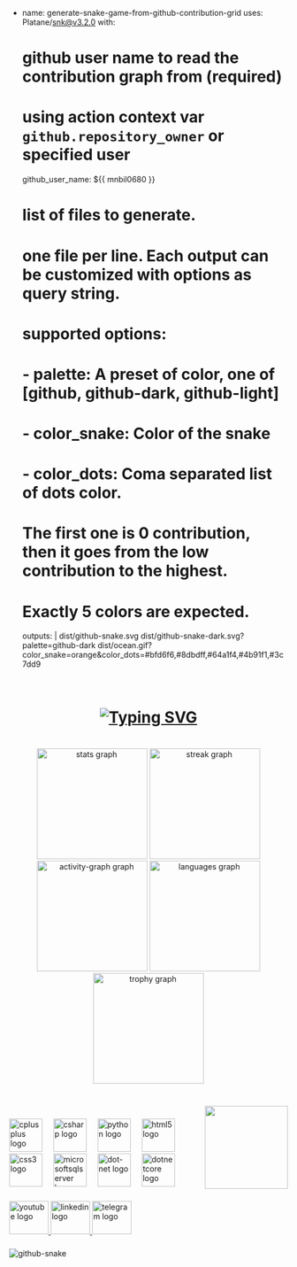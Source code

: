 - name: generate-snake-game-from-github-contribution-grid
  uses: Platane/snk@v3.2.0
  with:
    # github user name to read the contribution graph from (**required**)
    # using action context var `github.repository_owner` or specified user
    github_user_name: ${{ mnbil0680 }}

    # list of files to generate.
    # one file per line. Each output can be customized with options as query string.
    #
    #  supported options:
    #  - palette:     A preset of color, one of [github, github-dark, github-light]
    #  - color_snake: Color of the snake
    #  - color_dots:  Coma separated list of dots color.
    #                 The first one is 0 contribution, then it goes from the low contribution to the highest.
    #                 Exactly 5 colors are expected.
    outputs: |
      dist/github-snake.svg
      dist/github-snake-dark.svg?palette=github-dark
      dist/ocean.gif?color_snake=orange&color_dots=#bfd6f6,#8dbdff,#64a1f4,#4b91f1,#3c7dd9
<br clear="both">

<h1 align="center">
<a href="https://git.io/typing-svg"><img src="https://readme-typing-svg.demolab.com?font=Fira+Code&weight=700&size=35&duration=4500&pause=1000&color=FE428E&center=true&vCenter=true&width=490&lines=I'm+Mohamed+Nabil;Software+Engineer+;Backend+.NET+developer" alt="Typing SVG" /></a>
</h1>

###

<br clear="both">

<div align="center">
  <img src="https://github-readme-stats.vercel.app/api?username=mnbil0680&hide_title=false&hide_rank=false&show_icons=true&include_all_commits=true&count_private=true&disable_animations=false&theme=radical&locale=en&hide_border=true" height="200" alt="stats graph"  />
  <img src="https://streak-stats.demolab.com?user=mnbil0680&locale=en&mode=daily&theme=radical&hide_border=true&border_radius=5&date_format=j%20M%5B%20Y%5D" height="200" alt="streak graph"  />
  <img src="https://github-readme-activity-graph.vercel.app/graph?username=mnbil0680&theme=redical&hide_border=true&area=true" height="200" alt="activity-graph graph"  />
  <img src="https://github-readme-stats.vercel.app/api/top-langs?username=mnbil0680&locale=en&hide_title=false&layout=compact&card_width=320&langs_count=4&theme=radical&hide_border=true" height="200" alt="languages graph"  />
  <img src="https://github-profile-trophy.vercel.app?username=mnbil0680&no-frame=true&no-bg=true&theme=radical" height="200" alt="trophy graph"  />
</div>

###

<br clear="both">

<img align="right" height="150" src="https://i.giphy.com/media/v1.Y2lkPTc5MGI3NjExeGF2a3AyODE4bjV4ajJrMm8xdm52OXc5enZ0bzRjeTkybXoya3JqNCZlcD12MV9pbnRlcm5hbF9naWZfYnlfaWQmY3Q9Zw/QDjpIL6oNCVZ4qzGs7/giphy.gif"  />

###

<div align="left">
  <img src="https://cdn.jsdelivr.net/gh/devicons/devicon/icons/cplusplus/cplusplus-original.svg" height="60" alt="cplusplus logo"  />
  <img width="12" />
  <img src="https://cdn.jsdelivr.net/gh/devicons/devicon/icons/csharp/csharp-original.svg" height="60" alt="csharp logo"  />
  <img width="12" />
  <img src="https://cdn.jsdelivr.net/gh/devicons/devicon/icons/python/python-original.svg" height="60" alt="python logo"  />
  <img width="12" />
  <img src="https://cdn.jsdelivr.net/gh/devicons/devicon/icons/html5/html5-original.svg" height="60" alt="html5 logo"  />
  <img width="12" />
  <img src="https://cdn.jsdelivr.net/gh/devicons/devicon/icons/css3/css3-original.svg" height="60" alt="css3 logo"  />
  <img width="12" />
  <img src="https://cdn.jsdelivr.net/gh/devicons/devicon/icons/microsoftsqlserver/microsoftsqlserver-plain-wordmark.svg" height="60" alt="microsoftsqlserver logo"  />
  <img width="12" />
  <img src="https://cdn.jsdelivr.net/gh/devicons/devicon/icons/dot-net/dot-net-plain-wordmark.svg" height="60" alt="dot-net logo"  />
  <img width="12" />
  <img src="https://cdn.jsdelivr.net/gh/devicons/devicon/icons/dotnetcore/dotnetcore-original.svg" height="60" alt="dotnetcore logo"  />
</div>

###

<div align="left">
  <a href="https://www.youtube.com/@mohamed_nabil23" target="_blank">
    <img src="https://raw.githubusercontent.com/maurodesouza/profile-readme-generator/master/src/assets/icons/social/youtube/default.svg" width="71" height="60" alt="youtube logo"  />
  </a>
  <a href="https://www.linkedin.com/in/mnbil0680" target="_blank">
    <img src="https://raw.githubusercontent.com/maurodesouza/profile-readme-generator/master/src/assets/icons/social/linkedin/default.svg" width="71" height="60" alt="linkedin logo"  />
  </a>
  <a href="https://t.me/mnbil0680" target="_blank">
    <img src="https://raw.githubusercontent.com/maurodesouza/profile-readme-generator/master/src/assets/icons/social/telegram/default.svg" width="71" height="60" alt="telegram logo"  />
  </a>
</div>

###

<picture>
  <source media="(prefers-color-scheme: dark)" srcset="github-snake-dark.svg" />
  <source media="(prefers-color-scheme: light)" srcset="github-snake.svg" />
  <img alt="github-snake" src="github-snake.svg" />
</picture>
